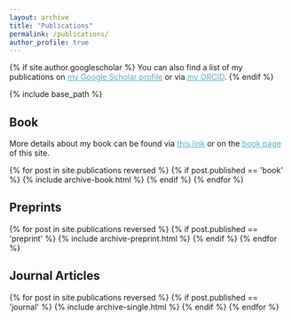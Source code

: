 ```yaml
---
layout: archive
title: "Publications"
permalink: /publications/
author_profile: true
---
```


{% if site.author.googlescholar %}
  You can also find a list of my publications on <a href="{{site.author.googlescholar}}" style="color:#52adc8;">my Google Scholar profile</a> or via <a href="{{site.author.orcid}}" style="color:#52adc8;">my ORCID</a>.
{% endif %}

{% include base_path %}

<h2> Book </h2>

More details about my book can be found via <a href="https://link.springer.com/book/9783031620201" style="color:#52adc8;">this link</a> or on the <a href="/book" style="color:#52adc8;">book page</a> of this site.

{% for post in site.publications reversed %}
  {% if post.published == 'book' %}
    {% include archive-book.html %}
  {% endif %}
{% endfor %}

<h2> Preprints </h2>

{% for post in site.publications reversed %}
  {% if post.published == 'preprint' %}
    {% include archive-preprint.html %}
  {% endif %}
{% endfor %}

<h2> Journal Articles </h2>

{% for post in site.publications reversed %}
  {% if post.published == 'journal' %}
    {% include archive-single.html %}
  {% endif %}
{% endfor %}
